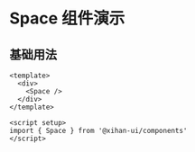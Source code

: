# Space 组件演示

## 基础用法

```vue
<template>
  <div>
    <Space />
  </div>
</template>

<script setup>
import { Space } from '@xihan-ui/components'
</script>
```
